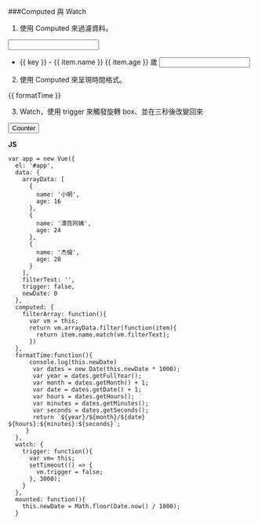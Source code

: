 ###Computed 與 Watch

1. 使用 Computed 來過濾資料。
<input type="text" class="form-control" v-model="filterText">
  <ul>
    <li v-for="(item, key) in filterArray" :key="item.age">
      {{ key }} - {{ item.name }} {{ item.age }} 歲 <input type="text">
    </li>
  </ul>

2. 使用 Computed 來呈現時間格式。
<p>{{ formatTime }}</p>

3. Watch，使用 trigger 來觸發旋轉 box、並在三秒後改變回來
<div class="box" :class="{'rotate': trigger }"></div>
<button class="btn btn-outline-primary" @click="trigger = true">Counter</button>

**JS**
```
var app = new Vue({
  el: '#app',
  data: {
    arrayData: [
      {
        name: '小明',
        age: 16
      },
      {
        name: '漂亮阿姨',
        age: 24
      },
      {
        name: '杰倫',
        age: 20
      }
    ],
    filterText: '',
    trigger: false,
    newDate: 0
  },
  computed: {
    filterArray: function(){
      var vm = this;
      return vm.arrayData.filter(function(item){
        return item.name.match(vm.filterText);
      })
  },
  formatTime:function(){
      console.log(this.newDate)
       var dates = new Date(this.newDate * 1000);
       var year = dates.getFullYear();
       var month = dates.getMonth() + 1;
       var date = dates.getDate() + 1;
       var hours = dates.getHours();
       var minutes = dates.getMinutes();
       var seconds = dates.getSeconds();
       return `${year}/${month}/${date} ${hours}:${minutes}:${seconds}`;
     }
  },
  watch: {
    trigger: function(){
      var vm= this;
      setTimeout(() => {
        vm.trigger = false;
      }, 3000);
    }
  },
  mounted: function(){
    this.newDate = Math.floor(Date.now() / 1000);
  }
  ```